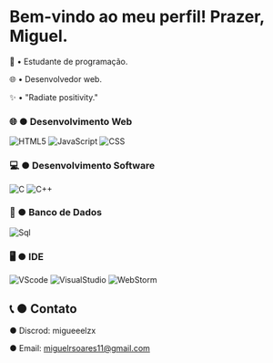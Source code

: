 # Bem-vindo ao meu perfil! Prazer, Miguel.

📕 •  Estudante de programação.

🌐 •  Desenvolvedor web.

✨ •  "Radiate positivity."
 
 ### 🌐  ●  Desenvolvimento Web

 ![HTML5](https://img.shields.io/badge/HTML5-E34F26?style=for-the-badge&logo=html5&logoColor=white)
 ![JavaScript](https://img.shields.io/badge/JavaScript-F7DF1E?style=for-the-badge&logo=javascript&logoColor=black)
 ![CSS](https://img.shields.io/badge/CSS3-1572B6?style=for-the-badge&logo=css3&logoColor=white)

  ### 💻  ●  Desenvolvimento Software

  ![C](https://img.shields.io/badge/C-00599C?style=for-the-badge&logo=c&logoColor=white)
  ![C++](https://img.shields.io/badge/C%2B%2B-00599C?style=for-the-badge&logo=c%2B%2B&logoColor=white)

   ### 📅  ●  Banco de Dados

  ![Sql](https://img.shields.io/badge/MySQL-005C84?style=for-the-badge&logo=mysql&logoColor=white)
  
  ### 🖥️  ●  IDE
 ![VScode](https://img.shields.io/badge/Visual_Studio_Code-0078D4?style=for-the-badge&logo=visual%20studio%20code&logoColor=white)
 ![VisualStudio](https://img.shields.io/badge/Visual_Studio-5C2D91?style=for-the-badge&logo=visual%20studio&logoColor=white)
 ![WebStorm](https://img.shields.io/badge/WebStorm-000000?style=for-the-badge&logo=WebStorm&logoColor=white)

## 📞  ●  Contato

● Discrod: migueeelzx

● Email:   miguelrsoares11@gmail.com
